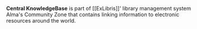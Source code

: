 **Central KnowledgeBase** is part of [[ExLibris]]' library management system Alma's Community Zone that contains linking information to electronic resources around the world.